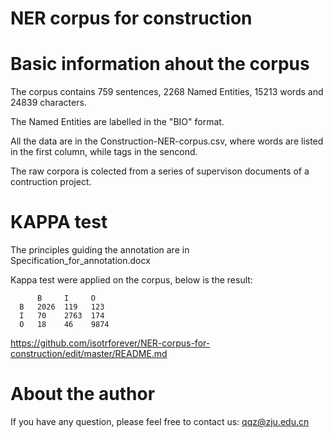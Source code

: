 # NER corpus for construction

# Basic information ahout the corpus

The corpus contains 759 sentences, 2268 Named Entities, 15213 words and 24839 characters.

The Named Entities are labelled in the "BIO" format.

All the data are in the Construction-NER-corpus.csv, where words are listed in the first column, while tags in the sencond.

The raw corpora is colected from a series of supervison documents of a contruction project.

# KAPPA test

The principles guiding the annotation are in Specification_for_annotation.docx

Kappa test were applied on the corpus, below is the result:

          B     I     O
      B   2026  119   123
      I   70    2763  174
      O   18    46    9874

https://github.com/isotrforever/NER-corpus-for-construction/edit/master/README.md

# About the author

If you have any question, please feel free to contact us: qqz@zju.edu.cn
